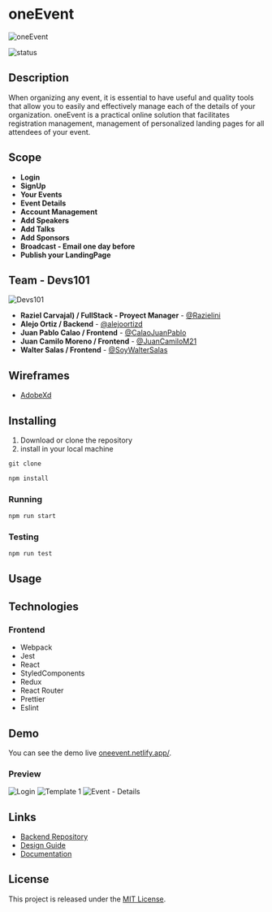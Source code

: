 # oneEvent

![oneEvent](https://user-images.githubusercontent.com/8493442/91677131-7648c380-eb07-11ea-9907-79c7aa846dac.png)

![status](https://img.shields.io/badge/STATUS-In%20Progress-yellow)


## Description
When organizing any event, it is essential to have useful and quality tools that allow you to easily and effectively manage each of the details of your organization. oneEvent is a practical online solution that facilitates registration management, management of personalized landing pages for all attendees of your event.


## Scope
- **Login**
- **SignUp**
- **Your Events**
- **Event Details**
- **Account Management**
- **Add Speakers**
- **Add Talks**
- **Add Sponsors**
- **Broadcast - Email one day before**
- **Publish your LandingPage**


## Team - Devs101
![Devs101](https://user-images.githubusercontent.com/8493442/91677134-78128700-eb07-11ea-9653-9fb64adf5f8a.png)
- **Raziel Carvajal)  /  FullStack - Proyect Manager**  - [@Razielini](https://twitter.com/Razielini)
- **Alejo Ortiz  /  Backend**  - [@alejoortizd](https://twitter.com/alejoortizd)
- **Juan Pablo Calao  /  Frontend**  - [@CalaoJuanPablo](https://twitter.com/CalaoJuanPablo)
- **Juan Camilo Moreno  /  Frontend**  - [@JuanCamiloM21](https://twitter.com/JuanCamiloM21)
- **Walter Salas  /  Frontend**  - [@SoyWalterSalas](https://twitter.com/SoyWalterSalas)



## Wireframes

- [AdobeXd](https://xd.adobe.com/view/e955008a-2a0c-42c1-a1b1-c6f05a68f595-bc06/)


## Installing

1. Download or clone the repository
2. install in your local machine

```jsx
git clone
```
```jsx
npm install
```

### Running
```jsx
npm run start
```

### Testing
```jsx
npm run test
```

## Usage


## Technologies

### Frontend
- Webpack
- Jest
- React
- StyledComponents
- Redux
- React Router
- Prettier
- Eslint

## Demo
You can see the demo live [oneevent.netlify.app/]().

### Preview
![Login](https://user-images.githubusercontent.com/8493442/91676032-13096200-eb04-11ea-91b0-44992b340bd0.png)
![Template 1](https://user-images.githubusercontent.com/8493442/91676036-17357f80-eb04-11ea-8daa-c9a8a8a6be83.png)
![Event - Details](https://user-images.githubusercontent.com/8493442/91676052-26b4c880-eb04-11ea-9bca-6e8fefc486b7.png)


## Links

- [Backend Repository](https://github.com/Devs-101/backend.git)
- [Design Guide](https://xd.adobe.com/view/e955008a-2a0c-42c1-a1b1-c6f05a68f595-bc06/)
- [Documentation](https://www.notion.so/Devs-101-db477bd1b09741e9885381025d681ad4)


## License

This project is released under the [MIT License](https://opensource.org/licenses/MIT).
